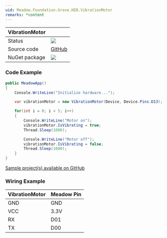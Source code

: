 ```yaml
---
uid: Meadow.Foundation.Grove.HID.VibrationMotor
remarks: *content
---
```


| VibrationMotor | |
|--------|--------|
| Status | <img src="https://img.shields.io/badge/Working-brightgreen"/> |
| Source code | [GitHub](https://github.com/WildernessLabs/Meadow.Foundation.Grove/tree/main/Source/VibrationMotor) |
| NuGet package | <a href="https://www.nuget.org/packages/Meadow.Foundation.Grove.HID.VibrationMotor/" target="_blank"><img src="https://img.shields.io/nuget/v/Meadow.Foundation.Grove.HID.VibrationMotor.svg?label=Meadow.Foundation.Grove.HID.VibrationMotor" /></a> |

### Code Example

```csharp
public MeadowApp()
{
    Console.WriteLine("Initialize hardware...");

    var vibrationMotor = new VibrationMotor(Device, Device.Pins.D13);

    for(int i = 0; i < 5; i++)
    {
        Console.WriteLine("Motor on");
        vibrationMotor.IsVibrating = true;
        Thread.Sleep(1000);

        Console.WriteLine("Motor off");
        vibrationMotor.IsVibrating = false;
        Thread.Sleep(1000);
    }
}

```

[Sample project(s) available on GitHub](https://github.com/WildernessLabs/Meadow.Foundation.Grove/tree/main/Source/VibrationMotor)

### Wiring Example

| VibrationMotor | Meadow Pin |
|--------|------------|
| GND    | GND        |
| VCC    | 3.3V       |
| RX     | D01        |
| TX     | D00        |


















